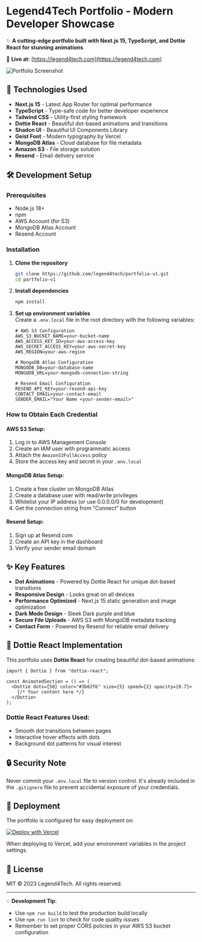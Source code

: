 # Legend4Tech Portfolio - Modern Developer Showcase

✨ **A cutting-edge portfolio built with Next.js 15, TypeScript, and Dottie React for stunning animations**

🔗 **Live at:** [https://legend4tech.com](https://legend4tech.com)

![Portfolio Screenshot](https://legend4tech.com/og-image.png)

## 🚀 Technologies Used

- **Next.js 15** - Latest App Router for optimal performance
- **TypeScript** - Type-safe code for better developer experience
- **Tailwind CSS** - Utility-first styling framework
- **Dottie React** - Beautiful dot-based animations and transitions
- **Shadcn UI** - Beautiful UI Components Library
- **Geist Font** - Modern typography by Vercel
- **MongoDB Atlas** - Cloud database for file metadata
- **Amazon S3** - File storage solution
- **Resend** - Email delivery service

## 🛠️ Development Setup

### Prerequisites

- Node.js 18+
- npm
- AWS Account (for S3)
- MongoDB Atlas Account
- Resend Account

### Installation

1. **Clone the repository**

   ```bash
   git clone https://github.com/legend4tech/portfolio-v1.git
   cd portfolio-v1
   ```

2. **Install dependencies**

   ```bash
   npm install
   ```

3. **Set up environment variables**  
   Create a `.env.local` file in the root directory with the following variables:

   ```env
   # AWS S3 Configuration
   AWS_S3_BUCKET_NAME=your-bucket-name
   AWS_ACCESS_KEY_ID=your-aws-access-key
   AWS_SECRET_ACCESS_KEY=your-aws-secret-key
   AWS_REGION=your-aws-region

   # MongoDB Atlas Configuration
   MONGODB_DB=your-database-name
   MONGODB_URL=your-mongodb-connection-string

   # Resend Email Configuration
   RESEND_API_KEY=your-resend-api-key
   CONTACT_EMAIL=your-contact-email
   SENDER_EMAIL="Your Name <your-sender-email>"
   ```

### How to Obtain Each Credential

#### AWS S3 Setup:

1. Log in to AWS Management Console
2. Create an IAM user with programmatic access
3. Attach the `AmazonS3FullAccess` policy
4. Store the access key and secret in your `.env.local`

#### MongoDB Atlas Setup:

1. Create a free cluster on MongoDB Atlas
2. Create a database user with read/write privileges
3. Whitelist your IP address (or use 0.0.0.0/0 for development)
4. Get the connection string from "Connect" button

#### Resend Setup:

1. Sign up at Resend.com
2. Create an API key in the dashboard
3. Verify your sender email domain

## ✨ Key Features

- **Dot Animations** - Powered by Dottie React for unique dot-based transitions
- **Responsive Design** - Looks great on all devices
- **Performance Optimized** - Next.js 15 static generation and image optimization
- **Dark Mode Design** - Sleek Dark purple and blue
- **Secure File Uploads** - AWS S3 with MongoDB metadata tracking
- **Contact Form** - Powered by Resend for reliable email delivery

## 🎨 Dottie React Implementation

This portfolio uses **Dottie React** for creating beautiful dot-based animations:

```tsx
import { Dottie } from "dottie-react";

const AnimatedSection = () => (
  <Dottie dots={50} color="#3b82f6" size={5} speed={2} opacity={0.7}>
    {/* Your content here */}
  </Dottie>
);
```

### Dottie React Features Used:

- Smooth dot transitions between pages
- Interactive hover effects with dots
- Background dot patterns for visual interest

## 🔒 Security Note

Never commit your `.env.local` file to version control. It's already included in the `.gitignore` file to prevent accidental exposure of your credentials.

## 🚀 Deployment

The portfolio is configured for easy deployment on:

[![Deploy with Vercel](https://vercel.com/button)](https://vercel.com/new/clone?repository-url=https%3A%2F%2Fgithub.com%2Flegend4tech%2Fportfolio-v1)

When deploying to Vercel, add your environment variables in the project settings.

## 📜 License

MIT © 2023 Legend4Tech. All rights reserved.

---

💡 **Development Tip**:

- Use `npm run build` to test the production build locally
- Use `npm run lint` to check for code quality issues
- Remember to set proper CORS policies in your AWS S3 bucket configuration
